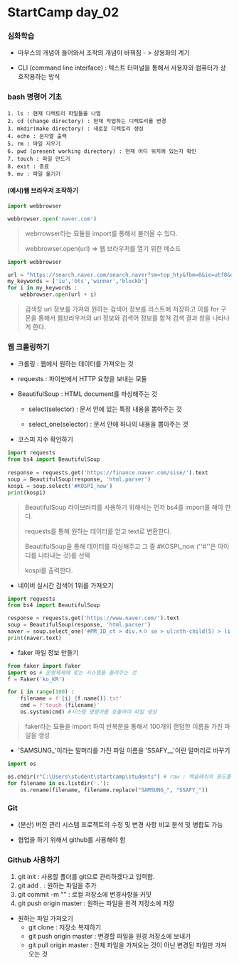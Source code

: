 # StartCamp day_02

### 심화학습

- 마우스의 개념이 들어와서 조작의 개념이 바꿔짐 - > 상용화의 계기

- CLI (command line interface) : 텍스트 터미널을 통해서 사용자와 컴퓨터가 상호작용하는 방식
  

###  bash  명령어 기초 

    1. ls : 현재 디렉토리 파일들을 나열
    2. cd (change directory) : 현재 작업하는 디렉토리를 변경
    3. mkdir(make directory) : 새로운 디렉토리 생성
    4. echo : 문자열 출력
    5. rm : 파일 지우기
    6. pwd (present working directory) : 현재 어디 위치에 있는지 확인
    7. touch : 파일 만드기
    8. exit : 종료
    9. mv : 파일 옮기기




#### (예시)웹 브라우저 조작하기


``` python
import webbrowser

webbrowser.open('naver.com')
```

> webrrowser라는 묘듈을 import를 통해서 불러올 수 있다.
>
> webbrowser.open(url) => 웹 브라우저를 열기 위한 메소드

``` python
import webbrowser

url = "https://search.naver.com/search.naver?sm=top_hty&fbm=0&ie=utf8&query="
my_keywords = ['iu','bts','winner','blockb']
for i in my_keywords :
    webbrowser.open(url + i)

```

> 검색창 url 정보를 가져와 원하는 검색어 정보를 리스트에 저장하고 이를 for 구문을 통해서 웹브라우저의 url 정보와 검색어 정보를 합쳐 검색 결과 창을 나타나게 한다.



### 웹 크롤링하기 

- 크롤링 : 웹에서 원하는 데이터를 가져오는 것

- requests : 파이썬에서 HTTP 요청을 보내는 모듈

- BeautifulSoup :  HTML document를 파싱해주는 것

   - select(selector) : 문서 안에 있는 특정 내용을 뽑아주는 것

   - select_one(selector) : 문서 안에 하나의 내용을 뽑아주는 것

- 코스피 지수 확인하기 
 ```python
import requests 
from bs4 import BeautifulSoup
  
response = requests.get('https://finance.naver.com/sise/').text
soup = BeautifulSoup(response, 'html.parser')
kospi = soup.select('#KOSPI_now')
print(kospi)
 ```
> BeautifulSoup 라이브러리를 사용하기 위해서는 먼저 bs4를  import를 해야 한다.
>
> requests를 통해 원하는 데이터를 얻고 text로 변환한다.
>
> BeautifulSoup을 통해 데이터를 파싱해주고 그 중  #KOSPI_now (''#''은 아이디를 나타내는 것)를 선택 
>
> kospi를 출력한다.

- 네이버 실시간 검색어 1위를 가져오기 

``` python
import requests
from bs4 import BeautifulSoup

response = requests.get('https://www.naver.com/').text
soup = BeautifulSoup(response, 'html.parser')
naver = soup.select_one('#PM_ID_ct > div.ㅊㅇ se > ul:nth-child(5) > li:nth-child(1) > a.ah_a > span.ah_k')
print(naver.text)

```

- faker 파일 정보 만들기 

``` python
from faker import Faker
import os # 운영체제에 맞는 시스템을 돌려주는 것
f = Faker('ko_KR')

for i in range(100) :
    filename = f'{i}_{f.name()}.txt'
    cmd = f'touch {filename}'
    os.system(cmd) #시스템 명령어를 호출하여 파일 생성
```

> faker라는 묘듈을 import 하여  반복문을 통해서 100개의 랜덤한 이름을 가진 파일을 생성

- 'SAMSUNG_'이라는 말머리를 가진 파일 이름을  'SSAFY__'이란 말머리로 바꾸기
``` python 
import os 

os.chdir(r"C:\Users\student\startcamp\students") # raw : 백슬래쉬의 용도를 얻기 위해서
for filename in os.listdir('.'):
    os.rename(filename, filename.replace("SAMSUNG_", "SSAFY_")) 
```
> 


### Git 

- (분산) 버전 관리 시스템 프로젝트의 수정 및 변경 사항 비교 분석 및 병합도 가능

- 협업을 하기 위해서 github를 사용해야 함

  
### Github 사용하기 
1. git init : 사용할 폴더를 git으로 관리하겠다고 입력함.
2. git add . : 원하는 파일을 추가
3. git commit -m "" : 로컬 저장소에 변경사항을 커밋
4. git push origin master : 원하는 파일을 원격 저장소에 저장

- 원하는 파일 가져오기
  - git clone : 저장소 복제하기
  - git push origin master :  변경할 파일을 원경 저장소에 보내기
  - git pull origin master : 전체 파일을 가져오는 것이 아닌 변경된 파일만 가져오는 것

